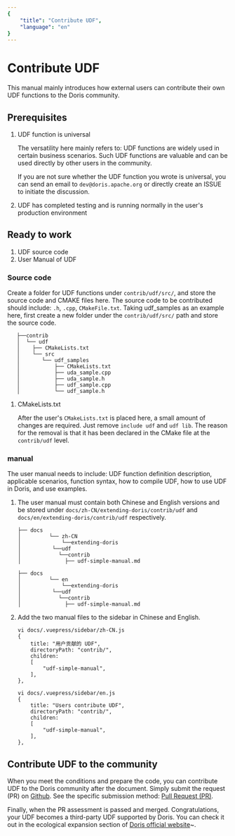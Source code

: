 ```yaml
---
{
    "title": "Contribute UDF",
    "language": "en"
}
---
```


<!--
Licensed to the Apache Software Foundation (ASF) under one
or more contributor license agreements. See the NOTICE file
distributed with this work for additional information
regarding copyright ownership. The ASF licenses this file
to you under the Apache License, Version 2.0 (the
"License"); you may not use this file except in compliance
with the License. You may obtain a copy of the License at

  http://www.apache.org/licenses/LICENSE-2.0

Unless required by applicable law or agreed to in writing,
software distributed under the License is distributed on an
"AS IS" BASIS, WITHOUT WARRANTIES OR CONDITIONS OF ANY
KIND, either express or implied. See the License for the
specific language governing permissions and limitations
under the License.
-->

# Contribute UDF

This manual mainly introduces how external users can contribute their own UDF functions to the Doris community.

## Prerequisites

1. UDF function is universal

    The versatility here mainly refers to: UDF functions are widely used in certain business scenarios. Such UDF functions are valuable and can be used directly by other users in the community.

    If you are not sure whether the UDF function you wrote is universal, you can send an email to `dev@doris.apache.org` or directly create an ISSUE to initiate the discussion.

2. UDF has completed testing and is running normally in the user's production environment

## Ready to work

1. UDF source code
2. User Manual of UDF

### Source code

Create a folder for UDF functions under `contrib/udf/src/`, and store the source code and CMAKE files here. The source code to be contributed should include: `.h`, `.cpp`, `CMakeFile.txt`. Taking udf_samples as an example here, first create a new folder under the `contrib/udf/src/` path and store the source code.

```
   ├──contrib
   │  └── udf
   │    ├── CMakeLists.txt
   │    └── src
   │       └── udf_samples
   │           ├── CMakeLists.txt
   │           ├── uda_sample.cpp
   │           ├── uda_sample.h
   │           ├── udf_sample.cpp
   │           └── udf_sample.h

```

1. CMakeLists.txt

    After the user's `CMakeLists.txt` is placed here, a small amount of changes are required. Just remove `include udf` and `udf lib`. The reason for the removal is that it has been declared in the CMake file at the `contrib/udf` level.

### manual

The user manual needs to include: UDF function definition description, applicable scenarios, function syntax, how to compile UDF, how to use UDF in Doris, and use examples.

1. The user manual must contain both Chinese and English versions and be stored under `docs/zh-CN/extending-doris/contrib/udf` and `docs/en/extending-doris/contrib/udf` respectively.

    ```
    ├── docs
    │         └── zh-CN
    │             └──extending-doris
    │          └──udf
    │            └──contrib
    │              ├── udf-simple-manual.md
 
    ``` 

    ```
    ├── docs
    │         └── en
    │             └──extending-doris
    │          └──udf
    │            └──contrib
    │              ├── udf-simple-manual.md
    ```

2. Add the two manual files to the sidebar in Chinese and English.

    ```
    vi docs/.vuepress/sidebar/zh-CN.js
    {
        title: "用户贡献的 UDF",
        directoryPath: "contrib/",
        children:
        [
            "udf-simple-manual",
        ],
    },
    ```

    ```
    vi docs/.vuepress/sidebar/en.js
    {
        title: "Users contribute UDF",
        directoryPath: "contrib/",
        children:
        [
            "udf-simple-manual",
        ],
    },

    ```

## Contribute UDF to the community

When you meet the conditions and prepare the code, you can contribute UDF to the Doris community after the document. Simply submit the request (PR) on [Github](https://github.com/apache/doris). See the specific submission method: [Pull Request (PR)](https://help.github.com/articles/about-pull-requests/).

Finally, when the PR assessment is passed and merged. Congratulations, your UDF becomes a third-party UDF supported by Doris. You can check it out in the ecological expansion section of [Doris official website](/)~.
